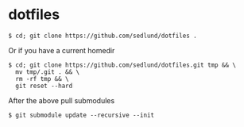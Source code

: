 dotfiles
========

    $ cd; git clone https://github.com/sedlund/dotfiles .

Or if you have a current homedir

    $ cd; git clone https://github.com/sedlund/dotfiles.git tmp && \
      mv tmp/.git . && \
      rm -rf tmp && \
      git reset --hard

After the above pull submodules

    $ git submodule update --recursive --init
